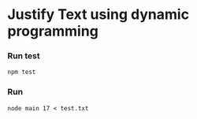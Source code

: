 # Justify Text using dynamic programming


### Run test
`npm test`

### Run
`node main 17 < test.txt`